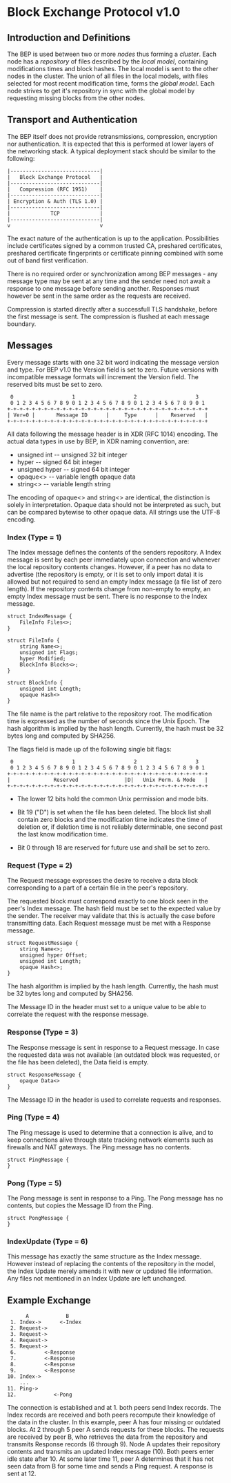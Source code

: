 Block Exchange Protocol v1.0
============================

Introduction and Definitions
----------------------------

The BEP is used between two or more _nodes_ thus forming a _cluster_.
Each node has a _repository_ of files described by the _local model_,
containing modifications times and block hashes. The local model is sent
to the other nodes in the cluster. The union of all files in the local
models, with files selected for most recent modification time, forms the
_global model_. Each node strives to get it's repository in sync with
the global model by requesting missing blocks from the other nodes.

Transport and Authentication
----------------------------

The BEP itself does not provide retransmissions, compression, encryption
nor authentication. It is expected that this is performed at lower
layers of the networking stack. A typical deployment stack should be
similar to the following:

    |-----------------------------|
    |   Block Exchange Protocol   |
    |-----------------------------|
    |   Compression (RFC 1951)    |
    |-----------------------------|
    | Encryption & Auth (TLS 1.0) |
    |-----------------------------|
    |             TCP             |
    |-----------------------------|
    v                             v

The exact nature of the authentication is up to the application.
Possibilities include certificates signed by a common trusted CA,
preshared certificates, preshared certificate fingerprints or
certificate pinning combined with some out of band first verification.

There is no required order or synchronization among BEP messages - any
message type may be sent at any time and the sender need not await a
response to one message before sending another. Responses must however
be sent in the same order as the requests are received.

Compression is started directly after a successfull TLS handshake,
before the first message is sent. The compression is flushed at each
message boundary.

Messages
--------

Every message starts with one 32 bit word indicating the message version
and type. For BEP v1.0 the Version field is set to zero. Future versions
with incompatible message formats will increment the Version field. The
reserved bits must be set to zero.

     0                   1                   2                   3
     0 1 2 3 4 5 6 7 8 9 0 1 2 3 4 5 6 7 8 9 0 1 2 3 4 5 6 7 8 9 0 1
    +-+-+-+-+-+-+-+-+-+-+-+-+-+-+-+-+-+-+-+-+-+-+-+-+-+-+-+-+-+-+-+-+
    | Ver=0 |       Message ID      |     Type      |    Reserved   |
    +-+-+-+-+-+-+-+-+-+-+-+-+-+-+-+-+-+-+-+-+-+-+-+-+-+-+-+-+-+-+-+-+

All data following the message header is in XDR (RFC 1014) encoding.
The actual data types in use by BEP, in XDR naming convention, are:

 - unsigned int   -- unsigned 32 bit integer
 - hyper          -- signed 64 bit integer
 - unsigned hyper -- signed 64 bit integer
 - opaque<>       -- variable length opaque data
 - string<>       -- variable length string

The encoding of opaque<> and string<> are identical, the distinction is
solely in interpretation. Opaque data should not be interpreted as such,
but can be compared bytewise to other opaque data. All strings use the
UTF-8 encoding.

### Index (Type = 1)

The Index message defines the contents of the senders repository. A Index
message is sent by each peer immediately upon connection and whenever the
local repository contents changes. However, if a peer has no data to
advertise (the repository is empty, or it is set to only import data) it
is allowed but not required to send an empty Index message (a file list of
zero length). If the repository contents change from non-empty to empty,
an empty Index message must be sent. There is no response to the Index
message.

    struct IndexMessage {
        FileInfo Files<>;
    }

    struct FileInfo {
        string Name<>;
        unsigned int Flags;
        hyper Modified;
        BlockInfo Blocks<>;
    }

    struct BlockInfo {
        unsigned int Length;
        opaque Hash<>
    }

The file name is the part relative to the repository root. The
modification time is expressed as the number of seconds since the Unix
Epoch. The hash algorithm is implied by the hash length. Currently, the
hash must be 32 bytes long and computed by SHA256.

The flags field is made up of the following single bit flags:

     0                   1                   2                   3
     0 1 2 3 4 5 6 7 8 9 0 1 2 3 4 5 6 7 8 9 0 1 2 3 4 5 6 7 8 9 0 1
    +-+-+-+-+-+-+-+-+-+-+-+-+-+-+-+-+-+-+-+-+-+-+-+-+-+-+-+-+-+-+-+-+
    |              Reserved               |D|   Unix Perm. & Mode   |
    +-+-+-+-+-+-+-+-+-+-+-+-+-+-+-+-+-+-+-+-+-+-+-+-+-+-+-+-+-+-+-+-+

 - The lower 12 bits hold the common Unix permission and mode bits.

 - Bit 19 ("D") is set when the file has been deleted. The block list
   shall contain zero blocks and the modification time indicates the
   time of deletion or, if deletion time is not reliably determinable,
   one second past the last know modification time.

 - Bit 0 through 18 are reserved for future use and shall be set to
   zero.

### Request (Type = 2)

The Request message expresses the desire to receive a data block
corresponding to a part of a certain file in the peer's repository.

The requested block must correspond exactly to one block seen in the
peer's Index message. The hash field must be set to the expected value by
the sender. The receiver may validate that this is actually the case
before transmitting data. Each Request message must be met with a Response
message.

    struct RequestMessage {
        string Name<>;
        unsigned hyper Offset;
        unsigned int Length;
        opaque Hash<>;
    }

The hash algorithm is implied by the hash length. Currently, the hash
must be 32 bytes long and computed by SHA256.

The Message ID in the header must set to a unique value to be able to
correlate the request with the response message.

### Response (Type = 3)

The Response message is sent in response to a Request message. In case the
requested data was not available (an outdated block was requested, or
the file has been deleted), the Data field is empty.

    struct ResponseMessage {
        opaque Data<>
    }

The Message ID in the header is used to correlate requests and
responses.

### Ping (Type = 4)

The Ping message is used to determine that a connection is alive, and to
keep connections alive through state tracking network elements such as
firewalls and NAT gateways. The Ping message has no contents.

    struct PingMessage {
    }

### Pong (Type = 5)

The Pong message is sent in response to a Ping. The Pong message has no
contents, but copies the Message ID from the Ping.

    struct PongMessage {
    }

### IndexUpdate (Type = 6)

This message has exactly the same structure as the Index message.
However instead of replacing the contents of the repository in the
model, the Index Update merely amends it with new or updated file
information. Any files not mentioned in an Index Update are left
unchanged.

Example Exchange
----------------

          A            B
     1. Index->      <-Index
     2. Request->
     3. Request->
     4. Request->
     5. Request->
     6.         <-Response
     7.         <-Response
     8.         <-Response
     9.         <-Response
    10. Index->
        ...
    11. Ping->
    12.            <-Pong

The connection is established and at 1. both peers send Index records.
The Index records are received and both peers recompute their knowledge
of the data in the cluster. In this example, peer A has four missing or
outdated blocks. At 2 through 5 peer A sends requests for these blocks.
The requests are received by peer B, who retrieves the data from the
repository and transmits Response records (6 through 9). Node A updates
their repository contents and transmits an updated Index message (10).
Both peers enter idle state after 10. At some later time 11, peer A
determines that it has not seen data from B for some time and sends a
Ping request. A response is sent at 12.

